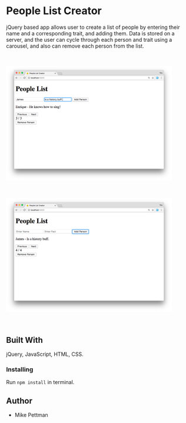 # People List Creator
jQuery based app allows user to create a list of people by entering their name and a corresponding trait, and adding them. Data is stored on a server, and the user can cycle through each person and trait using a carousel, and also can remove each person from the list.

<br>
<p>
<img src="public/images/people-pic1.png" width="450"/>
</p>
<br>
<p>
<img src="public/images/people-pic2.png" width="450"/>
</p>
<br>

## Built With
jQuery, JavaScript, HTML, CSS.

### Installing
Run ```npm install``` in terminal.

## Author
* Mike Pettman